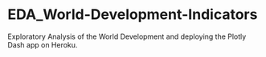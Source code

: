 # EDA_World-Development-Indicators
Exploratory Analysis of the World Development and deploying the Plotly Dash app on Heroku.
